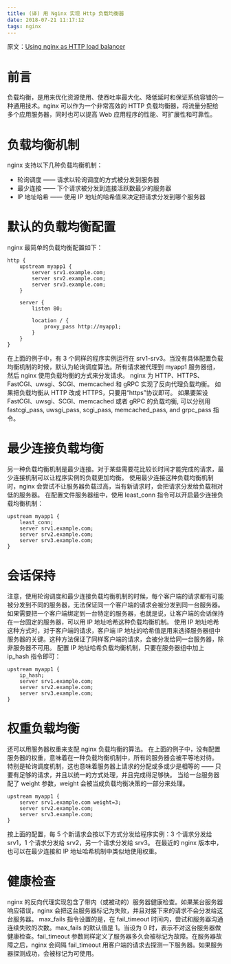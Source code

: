 ```yaml
---
title: (译) 用 Nginx 实现 Http 负载均衡器
date: 2018-07-21 11:17:12
tags: nginx
---
```


原文：[Using nginx as HTTP load balancer](http://nginx.org/en/docs/http/load_balancing.html)

# 前言
负载均衡，是用来优化资源使用、使吞吐率最大化、降低延时和保证系统容错的一种通用技术。nginx 可以作为一个非常高效的 HTTP 负载均衡器，将流量分配给多个应用服务器，同时也可以提高 Web 应用程序的性能、可扩展性和可靠性。

<!--more-->

# 负载均衡机制
nginx 支持以下几种负载均衡机制：
- 轮询调度 —— 请求以轮询调度的方式被分发到服务器
- 最少连接 —— 下个请求被分发到连接活跃数最少的服务器
- IP 地址哈希 —— 使用 IP 地址的哈希值来决定把请求分发到哪个服务器

# 默认的负载均衡配置
nginx 最简单的负载均衡配置如下：
```
http {
    upstream myapp1 {
        server srv1.example.com;
        server srv2.example.com;
        server srv3.example.com;
    }

    server {
        listen 80;

        location / {
            proxy_pass http://myapp1;
        }
    }
}
```
在上面的例子中，有 3 个同样的程序实例运行在 srv1-srv3。当没有具体配置负载均衡机制的时候，默认为轮询调度算法。所有请求被代理到 myapp1 服务器组，然后 nginx 使用负载均衡的方式来分发请求。
nginx 为 HTTP、HTTPS、FastCGI、uwsgi、SCGI、memcached 和 gRPC 实现了反向代理负载均衡。
如果把负载均衡从 HTTP 改成 HTTPS，只要用“https”协议即可。
如果要架设 FastCGI、uwsgi、SCGI、memcached 或者 gRPC 的负载均衡, 可以分别用 fastcgi_pass, uwsgi_pass, scgi_pass, memcached_pass, and grpc_pass 指令。

# 最少连接负载均衡
另一种负载均衡机制是最少连接。对于某些需要花比较长时间才能完成的请求，最少连接机制可以让程序实例的负载更加均衡。
使用最少连接这种负载均衡机制时，nginx 会尝试不让服务器负载过高，当有新请求时，会把请求分发给负载相对低的服务器。
在配置文件服务器组中，使用 least_conn 指令可以开启最少连接负载均衡机制：
```
upstream myapp1 {
    least_conn;
    server srv1.example.com;
    server srv2.example.com;
    server srv3.example.com;
}
```

# 会话保持
注意，使用轮询调度和最少连接负载均衡机制的时候，每个客户端的请求都有可能被分发到不同的服务器，无法保证同一个客户端的请求会被分发到同一台服务器。
如果需要把一个客户端绑定到一台特定的服务器，也就是说，让客户端的会话保持在一台固定的服务器，可以用 IP 地址哈希这种负载均衡机制。
使用 IP 地址哈希这种方式时，对于客户端的请求，客户端 IP 地址的哈希值是用来选择服务器组中服务器的关键。这种方法保证了同样客户端的请求，会被分发给同一台服务器，除非服务器不可用。
配置 IP 地址哈希负载均衡机制，只要在服务器组中加上 ip_hash 指令即可：
```
upstream myapp1 {
    ip_hash;
    server srv1.example.com;
    server srv2.example.com;
    server srv3.example.com;
}
```

# 权重负载均衡
还可以用服务器权重来支配 nginx 负载均衡的算法。
在上面的例子中，没有配置服务器的权重，意味着在一种负载均衡机制中，所有的服务器会被平等地对待。
特别是轮询调度机制，这也意味着服务器上请求的分配或多或少是相等的 —— 只要有足够的请求，并且以统一的方式处理，并且完成得足够快。
当给一台服务器配了 weight 参数，weight 会被当成负载均衡决策的一部分来处理。
```
upstream myapp1 {
    server srv1.example.com weight=3;
    server srv2.example.com;
    server srv3.example.com;
}
```
按上面的配置，每 5 个新请求会按以下方式分发给程序实例：3 个请求分发给 srv1，1 个请求分发给 srv2，另一个请求分发给 srv3。
在最近的 nginx 版本中，也可以在最少连接和 IP 地址哈希机制中类似地使用权重。

# 健康检查
nginx 的反向代理实现包含了带内（或被动的）服务器健康检查。如果某台服务器响应错误，nginx 会把这台服务器标记为失败，并且对接下来的请求不会分发给这台服务器。
max_fails 指令设置的是，在 fail_timeout 时间内，尝试和服务器沟通连续失败的次数。max_fails 的默认值是 1。当设为 0 时，表示不对这台服务器做健康检查。fail_timeout 参数同样定义了服务器多久会被标记为故障。在服务器故障之后，nginx 会间隔 fail_timeout 用客户端的请求去探测一下服务器。如果服务器探测成功，会被标记为可使用。
